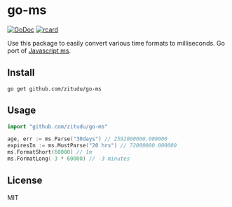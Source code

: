 # go-ms

[![GoDoc](https://godoc.org/github.com/golang/gddo?status.svg)](https://pkg.go.dev/github.com/zitudu/go-ms)
[![rcard](https://goreportcard.com/badge/github.com/json-iterator/go)](https://goreportcard.com/report/github.com/zitudu/go-ms)

Use this package to easily convert various time formats to milliseconds. Go port of [Javascript ms](https://github.com/vercel/ms).

## Install

`go get github.com/zitudu/go-ms`

## Usage

```go
import "github.com/zitudu/go-ms"

age, err := ms.Parse("30days") // 2592000000.000000
expiresIn := ms.MustParse("20 hrs") // 72000000.000000
ms.FormatShort(60000) // 1m
ms.FormatLong(-3 * 60000) // -3 minutes
```

## License

MIT
